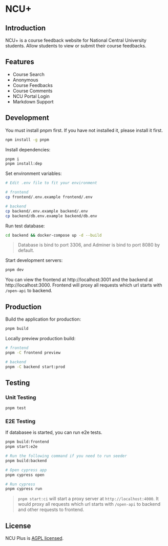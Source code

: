 # NCU+

## Introduction

NCU+ is a course feedback website for National Central University students. Allow students to view or submit their course feedbacks.

## Features

- Course Search
- Anonymous
- Course Feedbacks
- Course Comments
- NCU Portal Login
- Markdown Support

## Development

You must install pnpm first. If you have not installed it, please install it first.

```bash
npm install -g pnpm
```

Install dependencies:

```bash
pnpm i
pnpm install:dep
```

Set environment variables:

```bash
# Edit .env file to fit your environment

# frontend
cp frontend/.env.example frontend/.env

# backend
cp backend/.env.example backend/.env
cp backend/db.env.example backend/db.env
```

Run test database:

```bash
cd backend && docker-compose up -d --build
```

> Database is bind to port 3306, and Adminer is bind to port 8080 by default.

Start development servers:

```bash
pnpm dev
```

You can view the frontend at http://localhost:3001 and the backend at http://localhost:3000. Frontend will proxy all requests which url starts with `/open-api` to backend.

## Production

Build the application for production:

```bash
pnpm build
```

Locally preview production build:

```bash
# frontend
pnpm -C frontend preview

# backend
pnpm -C backend start:prod
```

## Testing

### Unit Testing

```bash
pnpm test
```

### E2E Testing

If databasee is started, you can run e2e tests.

```bash
pnpm build:frontend
pnpm start:e2e

# Run the following command if you need to run seeder
pnpm build:backend

# Open cypress app
pnpm cypress open

# Run cypress
pnpm cypress run
```

> `pnpm start:ci` will start a proxy server at `http://localhost:4000`. It would proxy all requests which url starts with `/open-api` to backend and other requests to frontend.

## License

NCU Plus is [AGPL licensed](LICENSE).
